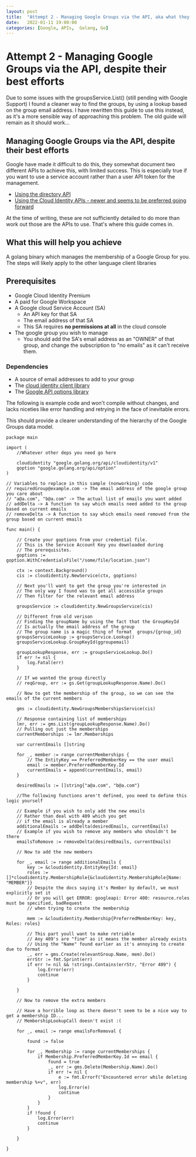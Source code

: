 ```yaml
---
layout: post
title:  "Attempt 2 - Managing Google Groups via the API, aka what they don't want you to do!"
date:   2022-01-11 19:00:00
categories: [Google, APIs,  Golang, Go]
---
```

# Attempt 2 - Managing Google Groups via the API, despite their best efforts
Due to some issues with the groupsService.List() (still pending with Google Support) I found a cleaner way to find the groups, by using a lookup based on the group email address.
I have rewritten this guide to use this instead, as it's a more sensible way of approaching this problem. The old guide will remain as it should work...


## Managing Google Groups via the API, despite their best efforts
Google have made it difficult to do this, they somewhat document two different APIs to achieve this, with limited success. This is especially true if you want to use a service account rather than a user API token for the management.

* [Using the directory API](https://developers.google.com/admin-sdk/directory/v1/guides/manage-groups)
* [Using the Cloud Identity APIs - newer and seems to be preferred going forward](https://cloud.google.com/identity/docs/how-to/create-dynamic-groups)

At the time of writing, these are not sufficiently detailed to do more than work out those are the APIs to use. That's where this guide comes in.

## What this will help you achieve

A golang binary which manages the membership of a Google Group for you. The steps will likely apply to the other language client libraries

## Prerequisites
* Google Cloud Identity Premium
* A paid for Google Workspace
* A Google cloud Service Account (SA)
  * An API key for that SA
  * The email address of that SA
  * This SA requires **no permissions at all** in the cloud console
* The google group you wish to manage
  * You should add the SA's email address as an "OWNER" of that group, and change the subscription to "no emails" as it can't receive them.

### Dependencies
* A source of email addresses to add to your group
* The [cloud identity client library](https://pkg.go.dev/google.golang.org/api@v0.51.0/cloudidentity/v1)
* The [Google API options library](https://pkg.go.dev/google.golang.org/api@v0.52.0/option)

The following is example code and won't compile without changes, and lacks niceties like error handling and retrying in the face of inevitable errors.

This should provide a clearer understanding of the hierarchy of the Google Groups data model.



```golang
package main

import (
	//Whatever other deps you need go here

	cloudidentity "google.golang.org/api/cloudidentity/v1"
	goption "google.golang.org/api/option"
)

// Variables to replace in this sample (nonworking) code
// requiredGroup@example.com -> The email address of the google group you care about
// "a@a.com", "b@a.com" -> The actual list of emails you want added
// addDelta -> A function to say which emails need added to the group based on current emails
// removeDelta -> A function to say which emails need removed from the group based on current emails

func main() {

	// Create your goptions from your credential file.
	// This is the Service Account Key you downloaded during
	// The prerequisites.
	goptions := goption.WithCredentialsFile("/some/file/location.json")

	ctx := context.Background()
	cis := cloudidentity.NewService(ctx, goptions)

	// Next you'll want to get the group you're interested in
	// The only way I found was to get all accessible groups
	// Then filter for the relevant email address

	groupsService := cloudidentity.NewGroupsService(cis)

	// Different from old verison
	// Finding the groupName by using the fact that the GroupKeyId 
	// Is actually the email address of the group
	// The group name is a magic thing of format  groups/{group_id}
	groupsServiceLookup := groupsService.Lookup()
	groupsServiceLookup.GroupKeyId(ggroupemail)

	groupLookupResponse, err := groupsServiceLookup.Do()
	if err != nil {
		log.Fatal(err)
	}

	// If we wanted the group directly
	// reqGroup, err := gs.Get(groupLookupResponse.Name).Do()

	// Now to get the membership of the group, so we can see the emails of the current members

	gms := cloudidentity.NewGroupsMembershipsService(cis)

	// Response containing list of memberships
	lmr, err := gms.List(groupLookupResponse.Name).Do()
	// Pulling out just the memberships
	currentMemberships := lmr.Memberships

	var currentEmails []string

	for _, member := range currentMemberships {
		// The EntityKey == PreferredMemberKey == the user email
		email := member.PreferredMemberKey.Id
		currentEmails = append(currentEmails, email)
	}

	desiredEmails := []string{"a@a.com", "b@a.com"}

	//The following functions aren't defined, you need to define this logic yourself

	// Example if you wish to only add the new emails
	// Rather than deal with 409 which you get
	// if the email is already a member
	additionalEmails := addDelta(desiredEmails, currentEmails)
	// Example if you wish to remove any members who shouldn't be there
	emailsToRemove := removeDelta(desiredEmails, currentEmails)

	// Now to add the new members

	for _, email := range additionalEmails {
		key := &cloudidentity.EntityKey{Id: email}
		roles := []*cloudidentity.MembershipRole{&cloudidentity.MembershipRole{Name: "MEMBER"}}
		// Despite the docs saying it's Member by default, we must explicitly set it
		// Or you will get ERROR: googleapi: Error 400: resource.roles must be specified, badRequest
		// when trying to create the membership

		mem := &cloudidentity.Membership{PreferredMemberKey: key, Roles: roles}

		// This part youll want to make retriable
		// Any 409's are "fine" as it means the member already exists
		// Using the "Name" found earlier as it's annoying to create due to format
		_, err = gms.Create(relevantGroup.Name, mem).Do()
		errStr := fmt.Sprint(err)
		if err != nil && !strings.Contains(errStr, "Error 409") {
			log.Error(err)
			continue
		}

	}

	// Now to remove the extra members

	// Have a horrible loop as there doesn't seem to be a nice way to get a membership ID...
	// MembershipLookupCall doesn't exist :(

	for _, email := range emailsForRemoval {

		found := false

		for _, Membership := range currentMemberships {
			if Membership.PreferredMemberKey.Id == email {
				found = true
				_, err := gms.Delete(Membership.Name).Do()
				if err != nil {
					e := fmt.Errorf("Encountered error while deleting membership %+v", err)
					log.Error(e)
					continue
				}
			}
		}
		if !found {
			log.Error(err)
			continue
		}

	}

}

```


